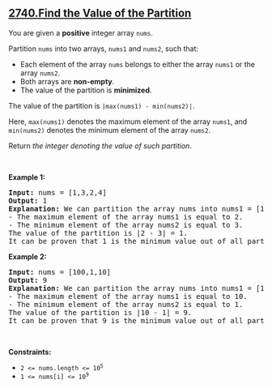 ## [2740.Find the Value of the Partition](https://leetcode.com/problems/find-the-value-of-the-partition/)
<p>You are given a <strong>positive</strong> integer array <code>nums</code>.</p>

<p>Partition <code>nums</code> into two arrays,&nbsp;<code>nums1</code> and <code>nums2</code>, such that:</p>

<ul>
	<li>Each element of the array <code>nums</code> belongs to either the array <code>nums1</code> or the array <code>nums2</code>.</li>
	<li>Both arrays are <strong>non-empty</strong>.</li>
	<li>The value of the partition is <strong>minimized</strong>.</li>
</ul>

<p>The value of the partition is <code>|max(nums1) - min(nums2)|</code>.</p>

<p>Here, <code>max(nums1)</code> denotes the maximum element of the array <code>nums1</code>, and <code>min(nums2)</code> denotes the minimum element of the array <code>nums2</code>.</p>

<p>Return <em>the integer denoting the value of such partition</em>.</p>

<p>&nbsp;</p>
<p><strong class="example">Example 1:</strong></p>

<pre>
<strong>Input:</strong> nums = [1,3,2,4]
<strong>Output:</strong> 1
<strong>Explanation:</strong> We can partition the array nums into nums1 = [1,2] and nums2 = [3,4].
- The maximum element of the array nums1 is equal to 2.
- The minimum element of the array nums2 is equal to 3.
The value of the partition is |2 - 3| = 1. 
It can be proven that 1 is the minimum value out of all partitions.
</pre>

<p><strong class="example">Example 2:</strong></p>

<pre>
<strong>Input:</strong> nums = [100,1,10]
<strong>Output:</strong> 9
<strong>Explanation:</strong> We can partition the array nums into nums1 = [10] and nums2 = [100,1].
- The maximum element of the array nums1 is equal to 10.
- The minimum element of the array nums2 is equal to 1.
The value of the partition is |10 - 1| = 9.
It can be proven that 9 is the minimum value out of all partitions.
</pre>

<p>&nbsp;</p>
<p><strong>Constraints:</strong></p>

<ul>
	<li><code>2 &lt;= nums.length &lt;= 10<sup>5</sup></code></li>
	<li><code>1 &lt;= nums[i] &lt;= 10<sup>9</sup></code></li>
</ul>
